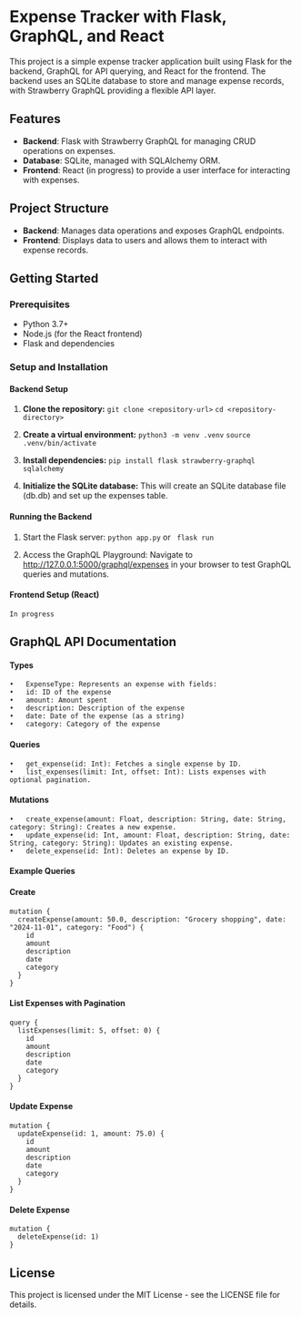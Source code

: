 # Expense Tracker with Flask, GraphQL, and React

This project is a simple expense tracker application built using Flask for the backend, GraphQL for API querying, and React for the frontend. The backend uses an SQLite database to store and manage expense records, with Strawberry GraphQL providing a flexible API layer.

## Features

- **Backend**: Flask with Strawberry GraphQL for managing CRUD operations on expenses.
- **Database**: SQLite, managed with SQLAlchemy ORM.
- **Frontend**: React (in progress) to provide a user interface for interacting with expenses.

## Project Structure

- **Backend**: Manages data operations and exposes GraphQL endpoints.
- **Frontend**: Displays data to users and allows them to interact with expense records.

## Getting Started

### Prerequisites

- Python 3.7+
- Node.js (for the React frontend)
- Flask and dependencies

### Setup and Installation

#### Backend Setup

1. **Clone the repository:**
   ```git clone <repository-url>```
   ```cd <repository-directory>```

2.	**Create a virtual environment:**
    ```python3 -m venv .venv```
    ```source .venv/bin/activate```

3.	**Install dependencies:**
    ```pip install flask strawberry-graphql sqlalchemy```


4.	**Initialize the SQLite database:**
This will create an SQLite database file (db.db) and set up the expenses table.

#### Running the Backend
1.	Start the Flask server:
```python app.py```
or
``` flask run```

2.	Access the GraphQL Playground:
Navigate to http://127.0.0.1:5000/graphql/expenses in your browser to test GraphQL queries and mutations.


#### Frontend Setup (React)
    In progress


## GraphQL API Documentation

#### Types

	•	ExpenseType: Represents an expense with fields:
	•	id: ID of the expense
	•	amount: Amount spent
	•	description: Description of the expense
	•	date: Date of the expense (as a string)
	•	category: Category of the expense


#### Queries

	•	get_expense(id: Int): Fetches a single expense by ID.
	•	list_expenses(limit: Int, offset: Int): Lists expenses with optional pagination.


#### Mutations

	•	create_expense(amount: Float, description: String, date: String, category: String): Creates a new expense.
	•	update_expense(id: Int, amount: Float, description: String, date: String, category: String): Updates an existing expense.
	•	delete_expense(id: Int): Deletes an expense by ID.

#### Example Queries

#### Create

```
mutation {
  createExpense(amount: 50.0, description: "Grocery shopping", date: "2024-11-01", category: "Food") {
    id
    amount
    description
    date
    category
  }
}
```

#### List Expenses with Pagination
```
query {
  listExpenses(limit: 5, offset: 0) {
    id
    amount
    description
    date
    category
  }
}
```

#### Update Expense
```
mutation {
  updateExpense(id: 1, amount: 75.0) {
    id
    amount
    description
    date
    category
  }
}
```

#### Delete Expense
```
mutation {
  deleteExpense(id: 1)
}
```


## License
This project is licensed under the MIT License - see the LICENSE file for details.

